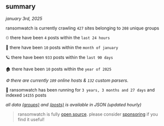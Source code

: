 
## summary
_january 3rd, 2025_

ransomwatch is currently crawling `427` sites belonging to `208` unique groups

⏲ there have been `4` posts within the `last 24 hours`

🦈 there have been `10` posts within the `month of january`

🪐 there have been `933` posts within the `last 90 days`

🏚 there have been `10` posts within the `year of 2025`

_⚙️ there are currently `109` online hosts & `132` custom parsers._

🦕 ransomwatch has been running for `3 years, 3 months and 27 days` and indexed `14155` posts

_all data  [(groups)](http://ransomwhat.telemetry.ltd/groups) and [(posts)](http://ransomwhat.telemetry.ltd/posts) is available in JSON (updated hourly)_

> ransomwatch is fully [open source](https://github.com/joshhighet/ransomwatch#ransomwatch--). please consider [sponsoring](https://github.com/sponsors/joshhighet) if you find it useful!
